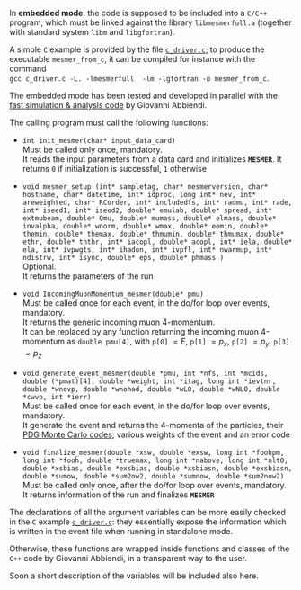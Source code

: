 In **embedded mode**, the code is supposed to be included into a `C/C++` program, which must be linked against the library `libmesmerfull.a` (together with standard system `libm` and `libgfortran`).

A simple `C` example is provided by the file [`c_driver.c`](c_driver.c); to produce the executable `mesmer_from_c`, it can be compiled for instance with the command  
`gcc c_driver.c -L. -lmesmerfull  -lm -lgfortran -o mesmer_from_c`.

The embedded mode has been tested and developed in parallel with the [fast simulation & analysis code](https://gitlab.cern.ch/muesli/nlo-mc/mue/-/tree/master/) by Giovanni Abbiendi.

The calling program must call the following functions:

* `int init_mesmer(char* input_data_card)`  
Must be called only once, mandatory.  
It reads the input parameters from a data card and initializes **`MESMER`**. It returns `0` if initialization is successful, `1` otherwise

* `void mesmer_setup
    (int* sampletag,
     char* mesmerversion,
     char* hostname,
     char* datetime,
     int* idproc,
     long int* nev,
     int* areweighted,
     char* RCorder,
     int* includedfs,
     int* radmu,
     int* rade,
     int* iseed1,
     int* iseed2,
     double* emulab,
     double* spread,
     int* extmubeam,
     double* Qmu,
     double* mumass,
     double* elmass,
     double* invalpha,
     double* wnorm,
     double* wmax,
     double* eemin,
     double* themin,
     double* themax,
     double* thmumin,
     double* thmumax,
     double* ethr,
     double* ththr,
     int* iacopl,
     double* acopl,
     int* iela,
     double* ela,
     int* ivpwgts,
     int* ihadon,
     int* ivpfl,
     int* nwarmup,
     int* ndistrw,
     int* isync,
     double* eps,
     double* phmass
     )`  
     Optional.  
     It returns the parameters of the run

* `void IncomingMuonMomentum_mesmer(double* pmu)`  
Must be called once for each event, in the do/for loop over events, mandatory.  
It returns the generic incoming muon 4-momentum.  
It can be replaced by any function returning the incoming muon 4-momentum as `double pmu[4]`, with `p[0]` $= E$, `p[1]` $= p_x$, `p[2]` $= p_y$,  `p[3]` $= p_z$

* `void generate_event_mesmer(double *pmu, int *nfs, int *mcids, double (*pmat)[4], double *weight,
				    int *itag, long int *ievtnr, double *wnovp, double *wnohad, double *wLO,
				    double *wNLO, double *cwvp, int *ierr)`  
Must be called once for each event, in the do/for loop over events, mandatory.  
It generate the event and returns the 4-momenta of the particles, their [PDG Monte Carlo codes](https://pdg.lbl.gov/2021/web/viewer.html?file=%2F2021/reviews/rpp2020-rev-monte-carlo-numbering.pdf), various weights of the event and an error code

* `void finalize_mesmer(double *xsw, double *exsw, long int *foohpm, long int *fooh, double *truemax, long int *nabove,
			       long int *nlt0, double *xsbias, double *exsbias, double *xsbiasn,
			       double *exsbiasn, double *sumow, double *sum2ow2,
			       double *sumnow, double *sum2now2)`  
Must be called only once, after the do/for loop over events, mandatory.  
It returns information of the run and finalizes **`MESMER`**

The declarations of all the argument variables can be more easily checked in the `C` example [`c_driver.c`](c_driver.c): they essentially expose the information which is written in the event file when running in standalone mode.  

Otherwise, these functions are wrapped inside functions and classes of the `C++` code by Giovanni Abbiendi, in a transparent way to the user.

Soon a short description of the variables will be included also here.